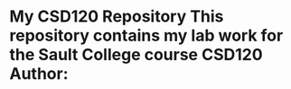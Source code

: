 # My CSD120 Repository This repository contains my lab work for the Sault College course CSD120 **Author**: <your name>
